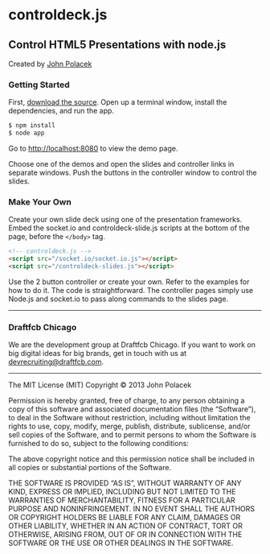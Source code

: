 # controldeck.js
## Control HTML5 Presentations with node.js

Created by [John Polacek](http://twitter.com/johnpolacek)

### Getting Started
First, [download the source](https://github.com/dfcb/controldeck.js/archive/master.zip). Open up a terminal window, install the dependencies, and run the app.

```bash
$ npm install
$ node app
```

Go to [http://localhost:8080](http://localhost:8080) to view the demo page.

Choose one of the demos and open the slides and controller links in separate windows. Push the buttons in the controller window to control the slides.

### Make Your Own
Create your own slide deck using one of the presentation frameworks. Embed the socket.io and controldeck-slide.js scripts at the bottom of the page, before the `</body>` tag.

```html
<!-- controldeck.js -->
<script src="/socket.io/socket.io.js"></script>
<script src="/controldeck-slides.js"></script>
```

Use the 2 button controller or create your own. Refer to the examples for how to do it. The code is  straightforward. The controller pages simply use Node.js and socket.io to pass along commands to the slides page.

* * *

### Draftfcb Chicago
We are the development group at Draftfcb Chicago. If you want to work on big digital ideas for big brands, get in touch with us at [devrecruiting@draftfcb.com](mailto:devrecruiting@draftfcb.com).

* * *

The MIT License (MIT)
Copyright © 2013 John Polacek

Permission is hereby granted, free of charge, to any person obtaining a copy of this software and associated documentation files (the “Software”), to deal in the Software without restriction, including without limitation the rights to use, copy, modify, merge, publish, distribute, sublicense, and/or sell copies of the Software, and to permit persons to whom the Software is furnished to do so, subject to the following conditions:

The above copyright notice and this permission notice shall be included in all copies or substantial portions of the Software.

THE SOFTWARE IS PROVIDED “AS IS”, WITHOUT WARRANTY OF ANY KIND, EXPRESS OR IMPLIED, INCLUDING BUT NOT LIMITED TO THE WARRANTIES OF MERCHANTABILITY, FITNESS FOR A PARTICULAR PURPOSE AND NONINFRINGEMENT. IN NO EVENT SHALL THE AUTHORS OR COPYRIGHT HOLDERS BE LIABLE FOR ANY CLAIM, DAMAGES OR OTHER LIABILITY, WHETHER IN AN ACTION OF CONTRACT, TORT OR OTHERWISE, ARISING FROM, OUT OF OR IN CONNECTION WITH THE SOFTWARE OR THE USE OR OTHER DEALINGS IN THE SOFTWARE.
